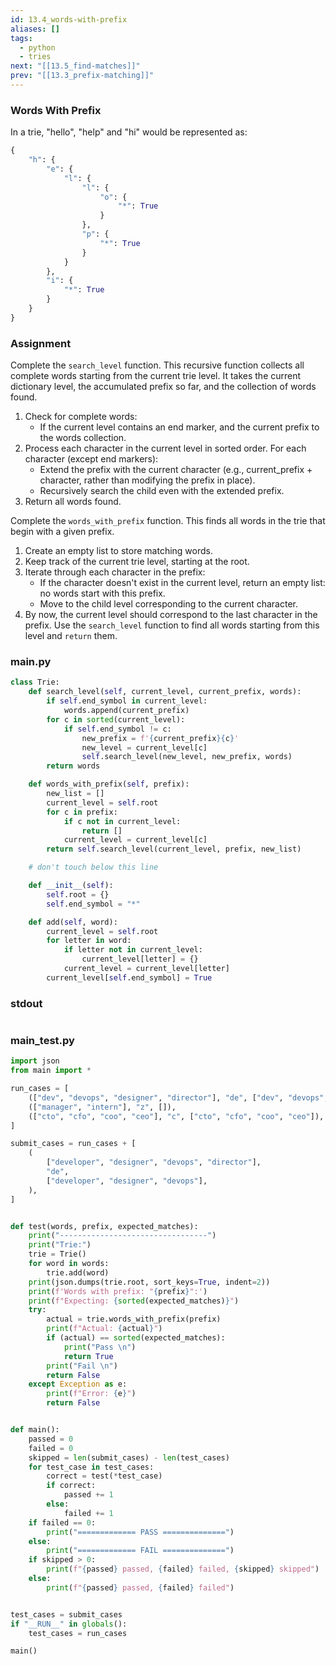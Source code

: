 ```yaml
---
id: 13.4_words-with-prefix
aliases: []
tags:
  - python
  - tries
next: "[[13.5_find-matches]]"
prev: "[[13.3_prefix-matching]]"
---
```

### Words With Prefix
In a trie, "hello", "help" and "hi" would be represented as:

```python
{
	"h": {
		"e": {
			"l": {
				"l": {
					"o": {
						"*": True
					}
				},
				"p": {
					"*": True
				}
			}
		},
		"i": {
			"*": True
		}
	}
}
```

### Assignment
Complete the `search_level` function. 
This recursive function collects all complete words starting from the current trie level. It takes the current dictionary level, the accumulated prefix so far, and the collection of words found. 
1. Check for complete words:
	- If the current level contains an end marker, and the current prefix to the words collection.
2. Process each character in the current level in sorted order. For each character (except end markers):
	- Extend the prefix with the current character (e.g., current_prefix + character, rather than modifying the prefix in place).
	- Recursively search the child even with the extended prefix.
3. Return all words found.

Complete the `words_with_prefix` function.
This finds all words in the trie that begin with a given prefix.
1. Create an empty list to store matching words.
2. Keep track of the current trie level, starting at the root.
3. Iterate through each character in the prefix:
	- If the character doesn't exist in the current level, return an empty list: no words start with this prefix.
	- Move to the child level corresponding to the current character.
4. By now, the current level should correspond to the last character in the prefix. Use the `search_level` function to find all words starting from this level and `return` them.

### main.py

``` python
class Trie:
    def search_level(self, current_level, current_prefix, words):
        if self.end_symbol in current_level:
            words.append(current_prefix)
        for c in sorted(current_level):
            if self.end_symbol != c:
                new_prefix = f'{current_prefix}{c}'
                new_level = current_level[c]
                self.search_level(new_level, new_prefix, words)
        return words

    def words_with_prefix(self, prefix):
        new_list = []
        current_level = self.root
        for c in prefix:
            if c not in current_level:
                return []
            current_level = current_level[c]
        return self.search_level(current_level, prefix, new_list)

    # don't touch below this line

    def __init__(self):
        self.root = {}
        self.end_symbol = "*"

    def add(self, word):
        current_level = self.root
        for letter in word:
            if letter not in current_level:
                current_level[letter] = {}
            current_level = current_level[letter]
        current_level[self.end_symbol] = True
```

### stdout

``` bash

```

### main_test.py

``` python
import json
from main import *

run_cases = [
    (["dev", "devops", "designer", "director"], "de", ["dev", "devops", "designer"]),
    (["manager", "intern"], "z", []),
    (["cto", "cfo", "coo", "ceo"], "c", ["cto", "cfo", "coo", "ceo"]),
]

submit_cases = run_cases + [
    (
        ["developer", "designer", "devops", "director"],
        "de",
        ["developer", "designer", "devops"],
    ),
]


def test(words, prefix, expected_matches):
    print("---------------------------------")
    print("Trie:")
    trie = Trie()
    for word in words:
        trie.add(word)
    print(json.dumps(trie.root, sort_keys=True, indent=2))
    print(f'Words with prefix: "{prefix}":')
    print(f"Expecting: {sorted(expected_matches)}")
    try:
        actual = trie.words_with_prefix(prefix)
        print(f"Actual: {actual}")
        if (actual) == sorted(expected_matches):
            print("Pass \n")
            return True
        print("Fail \n")
        return False
    except Exception as e:
        print(f"Error: {e}")
        return False


def main():
    passed = 0
    failed = 0
    skipped = len(submit_cases) - len(test_cases)
    for test_case in test_cases:
        correct = test(*test_case)
        if correct:
            passed += 1
        else:
            failed += 1
    if failed == 0:
        print("============= PASS ==============")
    else:
        print("============= FAIL ==============")
    if skipped > 0:
        print(f"{passed} passed, {failed} failed, {skipped} skipped")
    else:
        print(f"{passed} passed, {failed} failed")


test_cases = submit_cases
if "__RUN__" in globals():
    test_cases = run_cases

main()
```
